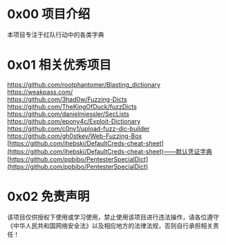 # 0x00 项目介绍
本项目专注于红队行动中的各类字典

# 0x01 相关优秀项目
https://github.com/rootphantomer/Blasting_dictionary  
https://weakpass.com/  
https://github.com/3had0w/Fuzzing-Dicts  
https://github.com/TheKingOfDuck/fuzzDicts  
https://github.com/danielmiessler/SecLists  
https://github.com/epony4c/Exploit-Dictionary  
https://github.com/c0ny1/upload-fuzz-dic-builder  
https://github.com/gh0stkey/Web-Fuzzing-Box  
[https://github.com/ihebski/DefaultCreds-cheat-sheet](https://github.com/ihebski/DefaultCreds-cheat-sheet)——默认凭证字典  
[https://github.com/ppbibo/PentesterSpecialDict](https://github.com/ppbibo/PentesterSpecialDict)  

# 0x02 免责声明
该项目仅供授权下使用或学习使用，禁止使用该项目进行违法操作，请各位遵守《中华人民共和国网络安全法》以及相应地方的法律法规，否则自行承担相关责任！
